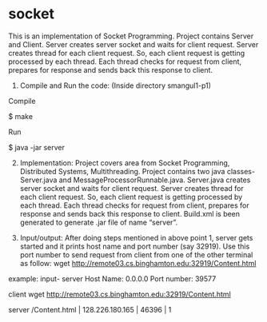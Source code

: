 # socket
This is an implementation of Socket Programming. Project contains Server and Client. Server creates server socket and waits for client request. Server creates thread for each client request. So, each client request is getting processed by each thread. Each thread checks for request from client, prepares for response and sends back this response to client.


1) Compile and Run the code:
(Inside directory smangul1-p1)

Compile

  $ make

Run

  $ java -jar server



2) Implementation:
Project covers area from Socket Programming, Distributed Systems, Multithreading. Project contains two java classes- Server.java and MessageProcessorRunnable.java. Server.java creates server socket and waits for client request. Server creates thread for each client request. So, each client request is getting processed by each thread. Each thread checks for request from client, prepares for response and sends back this response to client.
Build.xml is been generated to generate .jar file of name “server”.

3) Input/output:
After doing steps mentioned in above point 1, server gets started and it prints host name and port number (say 32919). Use this port number to send request from client from one of the other terminal as follow:
wget http://remote03.cs.binghamton.edu:32919/Content.html

example:
input-
server
Host Name: 0.0.0.0
Port number: 39577

client
wget http://remote03.cs.binghamton.edu:32919/Content.html

server
/Content.html | 128.226.180.165 | 46396 | 1
